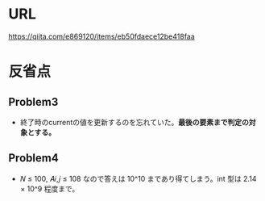 # URL
https://qiita.com/e869120/items/eb50fdaece12be418faa

# 反省点

## Problem3

- 終了時のcurrentの値を更新するのを忘れていた。**最後の要素まで判定の対象とする。**

## Problem4
- 𝑁 ≤ 100, 𝐴𝑖,𝑗 ≤ 108 なので答えは 10^10 まであり得てしまう。int 型は 2.14 × 10^9 程度まで。

